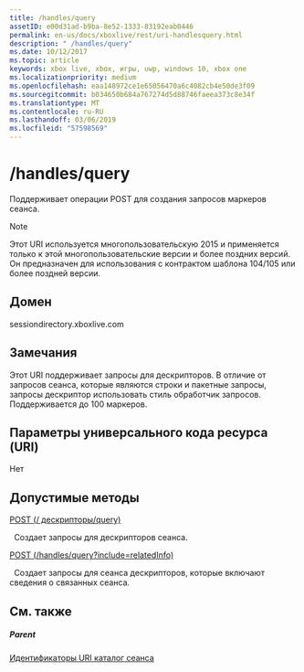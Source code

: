 ```yaml
---
title: /handles/query
assetID: e00d31ad-b9ba-8e52-1333-83192eab0446
permalink: en-us/docs/xboxlive/rest/uri-handlesquery.html
description: " /handles/query"
ms.date: 10/12/2017
ms.topic: article
keywords: xbox live, xbox, игры, uwp, windows 10, xbox one
ms.localizationpriority: medium
ms.openlocfilehash: eaa148972ce1e65056470a6c4082cb4e50de3f09
ms.sourcegitcommit: b034650b684a767274d5d88746faeea373c8e34f
ms.translationtype: MT
ms.contentlocale: ru-RU
ms.lasthandoff: 03/06/2019
ms.locfileid: "57598569"
---
```

# <a name="handlesquery"></a>/handles/query
Поддерживает операции POST для создания запросов маркеров сеанса. 

> [!NOTE] 
> Этот URI используется многопользовательскую 2015 и применяется только к этой многопользовательские версии и более поздних версий. Он предназначен для использования с контрактом шаблона 104/105 или более поздней версии.  

 
<a id="ID4EQ"></a>

 
## <a name="domain"></a>Домен
sessiondirectory.xboxlive.com  
<a id="ID4EV"></a>

 
## <a name="remarks"></a>Замечания
Этот URI поддерживает запросы для дескрипторов. В отличие от запросов сеанса, которые являются строки и пакетные запросы, запросы дескриптор использовать стиль обработчик запросов. Поддерживается до 100 маркеров.  
<a id="ID4E2"></a>

 
## <a name="uri-parameters"></a>Параметры универсального кода ресурса (URI)
 
Нет   
<a id="ID4EEB"></a>

 
## <a name="valid-methods"></a>Допустимые методы

[POST (/ дескрипторы/query)](uri-handlesquerypost.md)

&nbsp;&nbsp;Создает запросы для дескрипторов сеанса.

[POST (/handles/query?include=relatedInfo)](uri-handlesqueryincludepost.md)

&nbsp;&nbsp;Создает запросы для сеанса дескрипторов, которые включают сведения о связанных сеанса.
 
<a id="ID4EQB"></a>

 
## <a name="see-also"></a>См. также
 
<a id="ID4ESB"></a>

 
##### <a name="parent"></a>Parent 

[Идентификаторы URI каталог сеанса](atoc-reference-sessiondirectory.md)

   